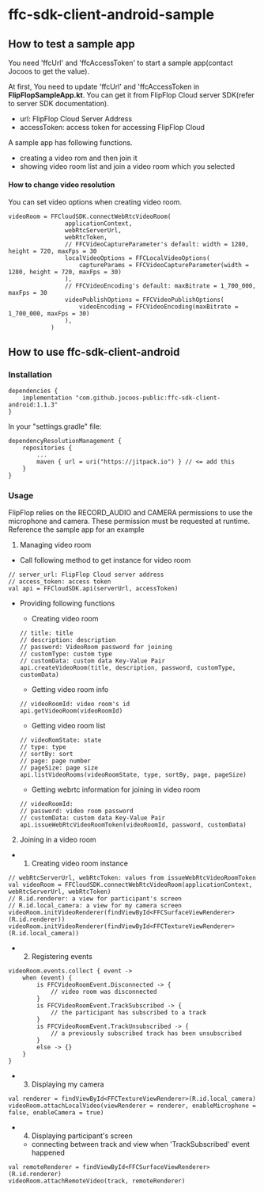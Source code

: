 # ffc-sdk-client-android-sample

## How to test a sample app

You need 'ffcUrl' and 'ffcAccessToken' to start a sample app(contact Jocoos to get the value).

At first, You need to update 'ffcUrl' and 'ffcAccessToken in **FlipFlopSampleApp.kt**. You can get it from FlipFlop Cloud server SDK(refer to server SDK documentation).
* url: FlipFlop Cloud Server Address
* accessToken: access token for accessing FlipFlop Cloud

A sample app has following functions.
* creating a video rom and then join it
* showing video room list and join a video room which you selected

#### How to change video resolution

You can set video options when creating video room.

```
videoRoom = FFCloudSDK.connectWebRtcVideoRoom(
                applicationContext,
                webRtcServerUrl,
                webRtcToken,
                // FFCVideoCaptureParameter's default: width = 1280, height = 720, maxFps = 30
                localVideoOptions = FFCLocalVideoOptions(
                    captureParams = FFCVideoCaptureParameter(width = 1280, height = 720, maxFps = 30)
                ),
                // FFCVideoEncoding's default: maxBitrate = 1_700_000, maxFps = 30
                videoPublishOptions = FFCVideoPublishOptions(
                    videoEncoding = FFCVideoEncoding(maxBitrate = 1_700_000, maxFps = 30)
                ),
            )
```

## How to use ffc-sdk-client-android

### Installation
```
dependencies {
    implementation "com.github.jocoos-public:ffc-sdk-client-android:1.1.3"
}
````

In your "settings.gradle" file:
```
dependencyResolutionManagement {
    repositories {
        ...
        maven { url = uri("https://jitpack.io") } // <= add this
    }
}
```
### Usage

FlipFlop relies on the RECORD_AUDIO and CAMERA permissions to use the microphone and camera. These permission must be requested at runtime. Reference the sample app for an example

1. Managing video room
  * Call following method to get instance for video room
```
// server_url: FlipFlop Cloud server address
// access_token: access token
val api = FFCloudSDK.api(serverUrl, accessToken)
```
  * Providing following functions
    - Creating video room
    ```
    // title: title
    // description: description
    // password: VideoRoom password for joining
    // customType: custom type
    // customData: custom data Key-Value Pair
    api.createVideoRoom(title, description, password, customType, customData)
    ```

    * Getting video room info

    ```
    // videoRoomId: video room's id
    api.getVideoRoom(videoRoomId)
    ```

    * Getting video room list

    ```
    // videoRomState: state
    // type: type
    // sortBy: sort
    // page: page number
    // pageSize: page size
    api.listVideoRooms(videoRoomState, type, sortBy, page, pageSize)
    ```

    * Getting webrtc information for joining in video room

    ```
    // videoRoomId: 
    // password: video room password
    // customData: custom data Key-Value Pair
    api.issueWebRtcVideoRoomToken(videoRoomId, password, customData)
    ```

2. Joining in a video room
  * 1. Creating video room instance
  ```
  // webRtcServerUrl, webRtcToken: values from issueWebRtcVideoRoomToken
  val videoRoom = FFCloudSDK.connectWebRtcVideoRoom(applicationContext, webRtcServerUrl, webRtcToken)
  // R.id.renderer: a view for participant's screen
  // R.id.local_camera: a view for my camera screen
  videoRoom.initVideoRenderer(findViewById<FFCSurfaceViewRenderer>(R.id.renderer))
  videoRoom.initVideoRenderer(findViewById<FFCTextureViewRenderer>(R.id.local_camera))
  ```
  * 2. Registering events
  ```
  videoRoom.events.collect { event ->
      when (event) {
          is FFCVideoRoomEvent.Disconnected -> {
              // video room was disconnected
          }
          is FFCVideoRoomEvent.TrackSubscribed -> {
              // the participant has subscribed to a track
          }
          is FFCVideoRoomEvent.TrackUnsubscribed -> {
              // a previously subscribed track has been unsubscribed
          }
          else -> {}
      }
  }
  ```

  * 3. Displaying my camera
  ```
  val renderer = findViewById<FFCTextureViewRenderer>(R.id.local_camera)
  videoRoom.attachLocalVideo(viewRenderer = renderer, enableMicrophone = false, enableCamera = true)
  ```

  * 4. Displaying participant's screen
    * connecting between track and view when 'TrackSubscribed' event happened
  ```
  val remoteRenderer = findViewById<FFCSurfaceViewRenderer>(R.id.renderer)
  videoRoom.attachRemoteVideo(track, remoteRenderer)
  ```
